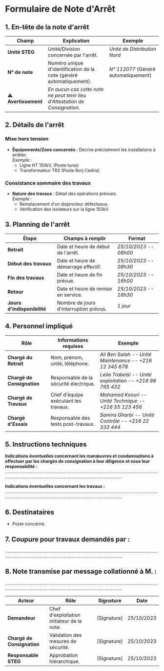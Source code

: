 # Formulaire de Note d'Arrêt

## 1. En-tête de la note d'arrêt

| **Champ** | **Explication** | **Exemple** |
|-----------|-----------------|-------------|
| **Unité STEG** | Unité/Division concernée par l'arrêt. | *Unité de Distribution Nord* |
| **N° de note** | Numéro unique d'identification de la note (généré automatiquement). | *N° 112077* (Généré automatiquement) |
| **⚠️ Avertissement** | *En aucun cas cette note ne peut tenir lieu d'Attestation de Consignation.* |  |

## 2. Détails de l'arrêt

### Mise hors tension

- **Équipements/Zone concernés** : Décrire précisément les installations à arrêter.  
  *Exemple :*
  - Ligne HT 150kV, (Poste tunis)
  - Transformateur TR2 (Poste Borj Cedria)

### Consistance sommaire des travaux

- **Nature des travaux** : Détail des opérations prévues.  
  *Exemple :*
  - Remplacement d'un disjoncteur défectueux.
  - Vérification des isolateurs sur la ligne 150kV.

## 3. Planning de l'arrêt

| **Étape** | **Champs à remplir** | **Format** |
|-----------|----------------------|------------|
| **Retrait** | Date et heure de début de l'arrêt. | *25/10/2023 -- 08h00* |
| **Début des travaux** | Date et heure de démarrage effectif. | *25/10/2023 -- 08h30* |
| **Fin des travaux** | Date et heure de fin prévue. | *25/10/2023 -- 16h00* |
| **Retour** | Date et heure de remise en service. | *25/10/2023 -- 16h30* |
| **Jours d'indisponibilité** | Nombre de jours d'interruption prévus. | *1 jour* |

## 4. Personnel impliqué

| **Rôle** | **Informations requises** | **Exemple** |
|----------|---------------------------|-------------|
| **Chargé du Retrait** | Nom, prénom, unité, téléphone. | *Ali Ben Salah -- Unité Maintenance -- +216 12 345 678* |
| **Chargé de Consignation** | Responsable de la sécurité électrique. | *Leila Trabelsi -- Unité exploitation -- +216 98 765 432* |
| **Chargé de Travaux** | Chef d'équipe exécutant les travaux. | *Mohamed Ksouri -- Unité Technique -- +216 55 123 456* |
| **Chargé d'Essais** | Responsable des tests post-travaux. | *Samira Gharbi -- Unité Contrôle -- +216 22 333 444* |

## 5. Instructions techniques

**Indications éventuelles concernant les manœuvres et condamnations à effectuer par les chargés de consignation à leur diligence et sous leur responsabilité :**
...........................................................................................................................................................................................................................

**Indications éventuelles concernant les travaux :**
...........................................................................................................................................................................................................................

## 6. Destinataires

- Poste concerné.

## 7. Coupure pour travaux demandés par :
...........................................................................................................................................................................................................................

## 8. Note transmise par message collationné à M. :
...........................................................................................................................................................................................................................

| **Acteur** | **Rôle** | **Signature** | **Date** |
|------------|----------|---------------|----------|
| **Demandeur** | Chef d'exploitation initiateur de la note. | [Signature] | 25/10/2023 |
| **Chargé de Consignation** | Validation des mesures de sécurité. | [Signature] | 25/10/2023 |
| **Responsable STEG** | Approbation hiérarchique. | [Signature] | 25/10/2023 |
